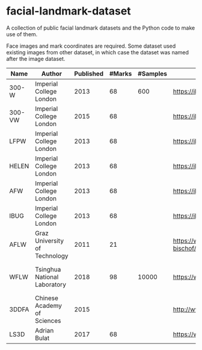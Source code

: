 # facial-landmark-dataset
A collection of public facial landmark datasets and the Python code to make use of them.

Face images and mark coordinates are required. Some dataset used existing images from other dataset, in which case the dataset was named after the image dataset.

| Name   | Author                        | Published | #Marks | #Samples | URL                                                                           | Note                             |
| ------ | ----------------------------- | --------- | ------ | -------- | ----------------------------------------------------------------------------- | -------------------------------- |
| 300-W  | Imperial College London       | 2013      | 68     | 600      | https://ibug.doc.ic.ac.uk/resources/300-W/                                    |                                  |
| 300-VW | Imperial College London       | 2015      | 68     |          | https://ibug.doc.ic.ac.uk/resources/300-VW/                                   |                                  |
| LFPW   | Imperial College London       | 2013      | 68     |          | https://ibug.doc.ic.ac.uk/resources/facial-point-annotations/                 |                                  |
| HELEN  | Imperial College London       | 2013      | 68     |          | https://ibug.doc.ic.ac.uk/resources/facial-point-annotations/                 |                                  |
| AFW    | Imperial College London       | 2013      | 68     |          | https://ibug.doc.ic.ac.uk/resources/facial-point-annotations/                 |                                  |
| IBUG   | Imperial College London       | 2013      | 68     |          | https://ibug.doc.ic.ac.uk/resources/facial-point-annotations/                 |                                  |
| AFLW   | Graz University of Technology | 2011      | 21     |          | https://www.tugraz.at/institute/icg/research/team-bischof/lrs/downloads/aflw/ |                                  |
| WFLW   | Tsinghua National Laboratory  | 2018      | 98     | 10000    | https://wywu.github.io/projects/LAB/WFLW.html                                 | fully manual annotated landmarks |
| 3DDFA  | Chinese Academy of Sciences   | 2015      |        |          | http://www.cbsr.ia.ac.cn/users/xiangyuzhu/projects/3DDFA/main.htm             |                                  |
| LS3D   | Adrian Bulat                  | 2017      | 68     |          | https://www.adrianbulat.com/face-alignment                                    |                                  |
